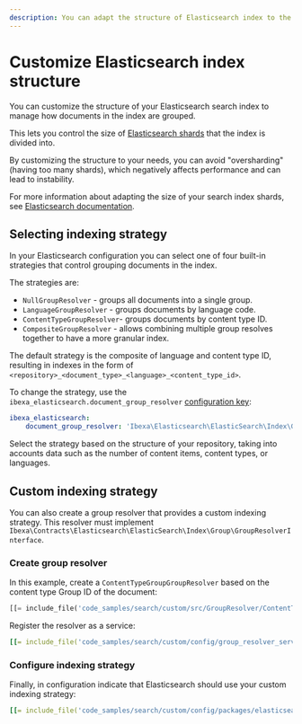 ```yaml
---
description: You can adapt the structure of Elasticsearch index to the data in your Repository to improve performance and avoid instability.
---
```


# Customize Elasticsearch index structure

You can customize the structure of your Elasticsearch search index to manage how documents in the index are grouped.

This lets you control the size of [Elasticsearch shards](https://www.elastic.co/guide/en/elasticsearch/reference/current/scalability.html) that the index is divided into.

By customizing the structure to your needs, you can avoid "oversharding" (having too many shards), which negatively affects performance and can lead to instability.

For more information about adapting the size of your search index shards, see [Elasticsearch documentation](https://www.elastic.co/guide/en/elasticsearch/reference/8.4/size-your-shards.html).

## Selecting indexing strategy

In your Elasticsearch configuration you can select one of four built-in strategies that control grouping documents in the index.

The strategies are:

- `NullGroupResolver` - groups all documents into a single group.
- `LanguageGroupResolver` - groups documents by language code.
- `ContentTypeGroupResolver`- groups documents by content type ID.
- `CompositeGroupResolver` - allows combining multiple group resolves together to have a more granular index.

The default strategy is the composite of language and content type ID, resulting in indexes in the form of `<repository>_<document_type>_<language>_<content_type_id>`.

To change the strategy, use the `ibexa_elasticsearch.document_group_resolver` [configuration key](configuration.md#configuration-files):

``` yaml
ibexa_elasticsearch:
    document_group_resolver: 'Ibexa\Elasticsearch\ElasticSearch\Index\Group\ContentTypeGroupResolver'
```

Select the strategy based on the structure of your repository, taking into accounts data such as the number of content items, content types, or languages.

## Custom indexing strategy

You can also create a group resolver that provides a custom indexing strategy.
This resolver must implement `Ibexa\Contracts\Elasticsearch\ElasticSearch\Index\Group\GroupResolverInterface`.

### Create group resolver

In this example, create a `ContentTypeGroupGroupResolver` based on the content type Group ID of the document:

``` php
[[= include_file('code_samples/search/custom/src/GroupResolver/ContentTypeGroupGroupResolver.php') =]]
```

Register the resolver as a service:

``` yaml
[[= include_file('code_samples/search/custom/config/group_resolver_services.yaml') =]]
```

### Configure indexing strategy

Finally, in configuration indicate that Elasticsearch should use your custom indexing strategy:

``` yaml
[[= include_file('code_samples/search/custom/config/packages/elasticsearch.yaml') =]]
```
